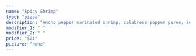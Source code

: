 ```yaml
---
name: "Spicy Shrimp"
type: "pizza"
description: "Ancho pepper marinated shrimp, calabrese pepper puree, serrano peppers, fresh mozzarella and parmesan cheeses."
modifier_1: " "
modifier_2: " "
price: "$21"
picture: "none"
---
```

